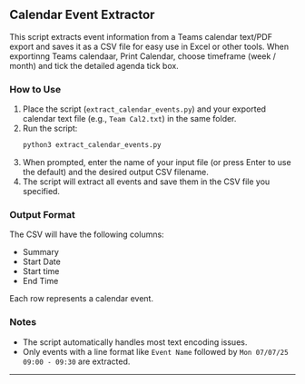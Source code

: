 ## Calendar Event Extractor

This script extracts event information from a Teams calendar text/PDF export and saves it as a CSV file for easy use in Excel or other tools.
When exportinng Teams calendaar, Print Calendar, choose timeframe (week / month) and tick the detailed agenda tick box.

### How to Use

1. Place the script (`extract_calendar_events.py`) and your exported calendar text file (e.g., `Team Cal2.txt`) in the same folder.
2. Run the script:
   ```sh
   python3 extract_calendar_events.py
   ```
3. When prompted, enter the name of your input file (or press Enter to use the default) and the desired output CSV filename.
4. The script will extract all events and save them in the CSV file you specified.

### Output Format

The CSV will have the following columns:

- Summary
- Start Date
- Start time
- End Time

Each row represents a calendar event.

### Notes
- The script automatically handles most text encoding issues.
- Only events with a line format like `Event Name` followed by `Mon 07/07/25 09:00 - 09:30` are extracted.

---

